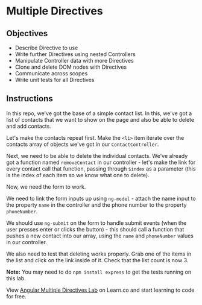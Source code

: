 # Multiple Directives

## Objectives

- Describe Directive to use
- Write further Directives using nested Controllers
- Manipulate Controller data with more Directives
- Clone and delete DOM nodes with Directives
- Communicate across scopes
- Write unit tests for all Directives

## Instructions

In this repo, we've got the base of a simple contact list. In this, we've got a list of contacts that we want to show on the page and also be able to delete and add contacts.

Let's make the contacts repeat first. Make the `<li>` item iterate over the contacts array of objects we've got in our `ContactController`.

Next, we need to be able to delete the individual contacts. We've already got a function named `removeContact` in our controller - let's make the link for every contact call that function, passing through `$index` as a parameter (this is the index of each item so we know what one to delete).

Now, we need the form to work.

We need to link the form inputs up using `ng-model` - attach the name input to the property `name` in the controller and the phone number to the property `phoneNumber`.

We should use `ng-submit` on the form to handle submit events (when the user presses enter or clicks the button) - this should call a function that pushes a new contact into our array, using the `name` and `phoneNumber` values in our controller.

We also need to test that deleting works properly. Grab one of the items in the list and click on the link inside of it. Check that the list count is now 3.


**Note:** You may need to do `npm install express` to get the tests running on this lab.

<p data-visibility='hidden'>View <a href='https://learn.co/lessons/angular-multiple-directives-lab'>Angular Multiple Directives Lab</a> on Learn.co and start learning to code for free.</p>
